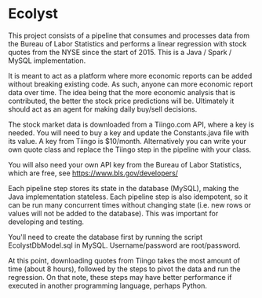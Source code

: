 # Ecolyst

This project consists of a pipeline that consumes and processes data from the Bureau of Labor Statistics and performs a linear regression with stock quotes from the NYSE since the start of 2015.  This is a Java / Spark / MySQL implementation.

It is meant to act as a platform where more economic reports can be added without breaking existing code.  As such, anyone can more economic report data over time.  The idea being that the more economic analysis that is contributed, the better the stock price predictions will be.  Ultimately it should act as an agent for making daily buy/sell decisions.

The stock market data is downloaded from a Tiingo.com API, where a key is needed.  You will need to buy a key and update the Constants.java file with its value.  A key from Tiingo is $10/month.  Alternatively you can write your own quote class and replace the Tiingo step in the pipeline with your class.

You will also need your own API key from the Bureau of Labor Statistics, which are free, see https://www.bls.gov/developers/

Each pipeline step stores its state in the database (MySQL), making the Java implementation stateless.  Each pipeline step is also idempotent, so it can be run many concurrent times without changing state (i.e. new rows or values will not be added to the database).  This was important for developing and testing.

You'll need to create the database first by running the script EcolystDbModel.sql in MySQL.  Username/password are root/password.

At this point, downloading quotes from Tiingo takes the most amount of time (about 8 hours), followed by the steps to pivot the data and run the regression.  On that note, these steps may have better performance if executed in another programming language, perhaps Python.

